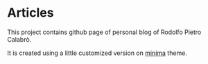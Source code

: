 # Articles
This project contains github page of personal blog of Rodolfo Pietro Calabrò.

It is created using a little customized version on [minima](https://github.com/jekyll/minima) theme.